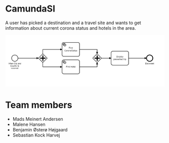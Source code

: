 # CamundaSI
A user has picked a destination and a travel site and wants to get information about current corona status and hotels in the area.

 

![alt text](https://github.com/MadsMeinertAndersenCPHBusiness/CamundaSI/blob/main/Camunda.PNG)



# Team members
* Mads Meinert Andersen
* Malene Hansen
* Benjamin Østerø Højgaard
* Sebastian Kock Harvej  
